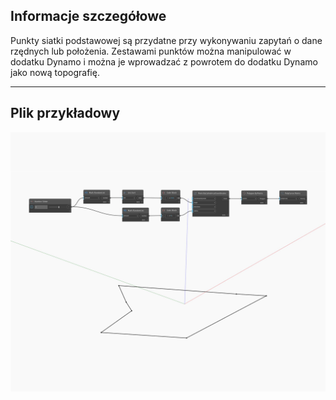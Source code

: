 ## Informacje szczegółowe
Punkty siatki podstawowej są przydatne przy wykonywaniu zapytań o dane rzędnych lub położenia. Zestawami punktów można manipulować w dodatku Dynamo i można je wprowadzać z powrotem do dodatku Dynamo jako nową topografię.
___
## Plik przykładowy

![Points](./Autodesk.DesignScript.Geometry.Polygon.Points_img.jpg)

